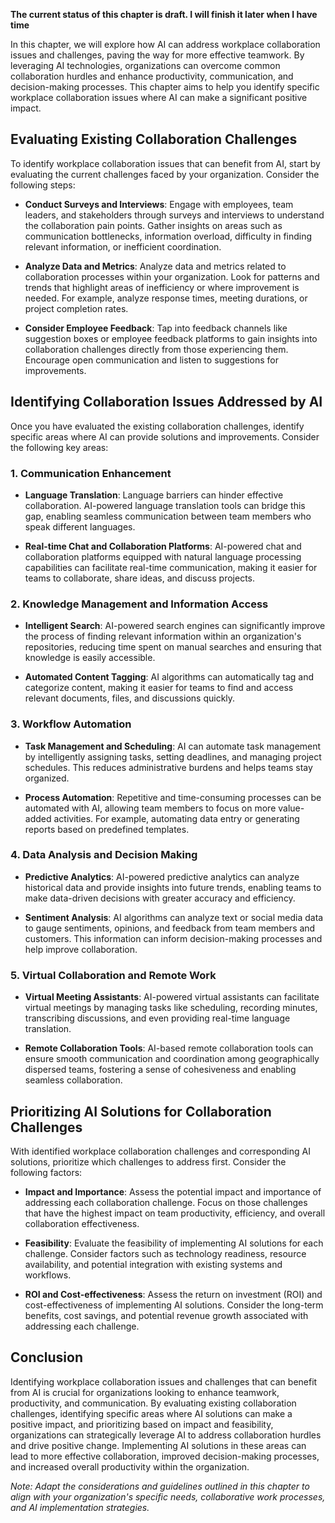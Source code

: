 **The current status of this chapter is draft. I will finish it later when I have time**

In this chapter, we will explore how AI can address workplace collaboration issues and challenges, paving the way for more effective teamwork. By leveraging AI technologies, organizations can overcome common collaboration hurdles and enhance productivity, communication, and decision-making processes. This chapter aims to help you identify specific workplace collaboration issues where AI can make a significant positive impact.

Evaluating Existing Collaboration Challenges
--------------------------------------------

To identify workplace collaboration issues that can benefit from AI, start by evaluating the current challenges faced by your organization. Consider the following steps:

* **Conduct Surveys and Interviews**: Engage with employees, team leaders, and stakeholders through surveys and interviews to understand the collaboration pain points. Gather insights on areas such as communication bottlenecks, information overload, difficulty in finding relevant information, or inefficient coordination.

* **Analyze Data and Metrics**: Analyze data and metrics related to collaboration processes within your organization. Look for patterns and trends that highlight areas of inefficiency or where improvement is needed. For example, analyze response times, meeting durations, or project completion rates.

* **Consider Employee Feedback**: Tap into feedback channels like suggestion boxes or employee feedback platforms to gain insights into collaboration challenges directly from those experiencing them. Encourage open communication and listen to suggestions for improvements.

Identifying Collaboration Issues Addressed by AI
------------------------------------------------

Once you have evaluated the existing collaboration challenges, identify specific areas where AI can provide solutions and improvements. Consider the following key areas:

### 1. Communication Enhancement

* **Language Translation**: Language barriers can hinder effective collaboration. AI-powered language translation tools can bridge this gap, enabling seamless communication between team members who speak different languages.

* **Real-time Chat and Collaboration Platforms**: AI-powered chat and collaboration platforms equipped with natural language processing capabilities can facilitate real-time communication, making it easier for teams to collaborate, share ideas, and discuss projects.

### 2. Knowledge Management and Information Access

* **Intelligent Search**: AI-powered search engines can significantly improve the process of finding relevant information within an organization's repositories, reducing time spent on manual searches and ensuring that knowledge is easily accessible.

* **Automated Content Tagging**: AI algorithms can automatically tag and categorize content, making it easier for teams to find and access relevant documents, files, and discussions quickly.

### 3. Workflow Automation

* **Task Management and Scheduling**: AI can automate task management by intelligently assigning tasks, setting deadlines, and managing project schedules. This reduces administrative burdens and helps teams stay organized.

* **Process Automation**: Repetitive and time-consuming processes can be automated with AI, allowing team members to focus on more value-added activities. For example, automating data entry or generating reports based on predefined templates.

### 4. Data Analysis and Decision Making

* **Predictive Analytics**: AI-powered predictive analytics can analyze historical data and provide insights into future trends, enabling teams to make data-driven decisions with greater accuracy and efficiency.

* **Sentiment Analysis**: AI algorithms can analyze text or social media data to gauge sentiments, opinions, and feedback from team members and customers. This information can inform decision-making processes and help improve collaboration.

### 5. Virtual Collaboration and Remote Work

* **Virtual Meeting Assistants**: AI-powered virtual assistants can facilitate virtual meetings by managing tasks like scheduling, recording minutes, transcribing discussions, and even providing real-time language translation.

* **Remote Collaboration Tools**: AI-based remote collaboration tools can ensure smooth communication and coordination among geographically dispersed teams, fostering a sense of cohesiveness and enabling seamless collaboration.

Prioritizing AI Solutions for Collaboration Challenges
------------------------------------------------------

With identified workplace collaboration challenges and corresponding AI solutions, prioritize which challenges to address first. Consider the following factors:

* **Impact and Importance**: Assess the potential impact and importance of addressing each collaboration challenge. Focus on those challenges that have the highest impact on team productivity, efficiency, and overall collaboration effectiveness.

* **Feasibility**: Evaluate the feasibility of implementing AI solutions for each challenge. Consider factors such as technology readiness, resource availability, and potential integration with existing systems and workflows.

* **ROI and Cost-effectiveness**: Assess the return on investment (ROI) and cost-effectiveness of implementing AI solutions. Consider the long-term benefits, cost savings, and potential revenue growth associated with addressing each challenge.

Conclusion
----------

Identifying workplace collaboration issues and challenges that can benefit from AI is crucial for organizations looking to enhance teamwork, productivity, and communication. By evaluating existing collaboration challenges, identifying specific areas where AI solutions can make a positive impact, and prioritizing based on impact and feasibility, organizations can strategically leverage AI to address collaboration hurdles and drive positive change. Implementing AI solutions in these areas can lead to more effective collaboration, improved decision-making processes, and increased overall productivity within the organization.

*Note: Adapt the considerations and guidelines outlined in this chapter to align with your organization's specific needs, collaborative work processes, and AI implementation strategies.*
